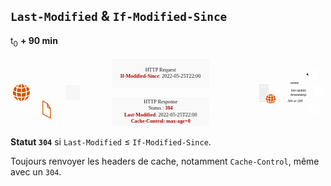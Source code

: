 ## `Last-Modified` & `If-Modified-Since`

t<sub>0</sub> **+ 90 min**

<svg width="100%" height="auto" style="margin: 0 auto" inkscape:version="1.1.2 (0a00cf5339, 2022-02-04)" sodipodi:docname="Last-Modified-t0plus90.svg" version="1.1" viewBox="0 0 444.85 100" xmlns="http://www.w3.org/2000/svg" xmlns:inkscape="http://www.inkscape.org/namespaces/inkscape" xmlns:sodipodi="http://sodipodi.sourceforge.net/DTD/sodipodi-0.dtd">
 <sodipodi:namedview bordercolor="#999999" borderopacity="1" inkscape:current-layer="svg15353" inkscape:cx="171.82125" inkscape:cy="49.942268" inkscape:pagecheckerboard="0" inkscape:pageopacity="0" inkscape:pageshadow="0" inkscape:window-height="1143" inkscape:window-maximized="1" inkscape:window-width="1920" inkscape:window-x="0" inkscape:window-y="0" inkscape:zoom="3.023491" pagecolor="#000000" showgrid="false"/>
 <defs>
  <marker id="marker110282882" overflow="visible" orient="auto">
   <path transform="scale(.6) rotate(180) translate(0)" d="m8.7186 4.0337-10.926-4.0177 10.926-4.0177c-1.7455 2.3721-1.7354 5.6175-6e-7 8.0354z" fill="#fff" fill-rule="evenodd" stroke="#fff" stroke-linejoin="round" stroke-width=".625"/>
  </marker>
  <marker id="marker1102826195" overflow="visible" orient="auto">
   <path transform="scale(.6) rotate(180) translate(0)" d="m8.7186 4.0337-10.926-4.0177 10.926-4.0177c-1.7455 2.3721-1.7354 5.6175-6e-7 8.0354z" fill="#fff" fill-rule="evenodd" stroke="#fff" stroke-linejoin="round" stroke-width=".625"/>
  </marker>
  <marker id="marker1102826350" overflow="visible" orient="auto">
   <path transform="scale(.6) rotate(180) translate(0)" d="m8.7186 4.0337-10.926-4.0177 10.926-4.0177c-1.7455 2.3721-1.7354 5.6175-6e-7 8.0354z" fill="#fff" fill-rule="evenodd" stroke="#fff" stroke-linejoin="round" stroke-width=".625"/>
  </marker>
  <marker id="marker1102823612" overflow="visible" orient="auto">
   <path transform="scale(.6) rotate(180) translate(0)" d="m8.7186 4.0337-10.926-4.0177 10.926-4.0177c-1.7455 2.3721-1.7354 5.6175-6e-7 8.0354z" fill="#fff" fill-rule="evenodd" stroke="#fff" stroke-linejoin="round" stroke-width=".625"/>
  </marker>
  <marker id="marker1102829576" overflow="visible" orient="auto">
   <path transform="scale(.6) rotate(180) translate(0)" d="m8.7186 4.0337-10.926-4.0177 10.926-4.0177c-1.7455 2.3721-1.7354 5.6175-6e-7 8.0354z" fill="#fff" fill-rule="evenodd" stroke="#fff" stroke-linejoin="round" stroke-width=".625"/>
  </marker>
  <marker id="marker1102824438" overflow="visible" orient="auto">
   <path transform="scale(.6) rotate(180) translate(0)" d="m8.7186 4.0337-10.926-4.0177 10.926-4.0177c-1.7455 2.3721-1.7354 5.6175-6e-7 8.0354z" fill="#fff" fill-rule="evenodd" stroke="#fff" stroke-linejoin="round" stroke-width=".625"/>
  </marker>
  <marker id="marker11028244388659" overflow="visible" orient="auto">
   <path transform="scale(.6) rotate(180) translate(0)" d="m8.7186 4.0337-10.926-4.0177 10.926-4.0177c-1.7455 2.3721-1.7354 5.6175-6e-7 8.0354z" fill="#fff" fill-rule="evenodd" stroke="#fff" stroke-linejoin="round" stroke-width=".625"/>
  </marker>
  <marker id="marker11028244383634" overflow="visible" orient="auto">
   <path transform="scale(.6) rotate(180) translate(0)" d="m8.7186 4.0337-10.926-4.0177 10.926-4.0177c-1.7455 2.3721-1.7354 5.6175-6e-7 8.0354z" fill="#fff" fill-rule="evenodd" stroke="#fff" stroke-linejoin="round" stroke-width=".625"/>
  </marker>
  <marker id="marker11028244388348" overflow="visible" orient="auto">
   <path transform="scale(.6) rotate(180) translate(0)" d="m8.7186 4.0337-10.926-4.0177 10.926-4.0177c-1.7455 2.3721-1.7354 5.6175-6e-7 8.0354z" fill-rule="evenodd" stroke="#000" stroke-linejoin="round" stroke-width=".625"/>
  </marker>
 </defs>
 <g v-click="1">
  <text transform="scale(1.0053 .99474)" x="16.180988" y="22.259525" fill="#ffffff" font-family="Helvetica" font-size="7.2271px" stroke-width="1.6916"><tspan font-family="Exo" stroke-width="1">GET</tspan></text>
  <text transform="scale(1.0053 .99474)" x="87.514847" y="52.708351" fill="#ffffff" font-family="Exo" font-size="6.6594px" text-align="center" text-anchor="middle" style="line-height:1.25" xml:space="preserve"><tspan x="87.514847" y="52.708351">CACHE</tspan></text>
  <path d="m15.353 36.778v-8.2741c0-2.054 1.5189-3.7077 3.4056-3.7077h65.848c1.8867 0 3.4056 1.6536 3.4056 3.7077v8.2741" fill="none" marker-end="url(#marker110282882)" stop-color="#000000" stroke="#fff"/>
  <path d="m80.171 38.766h15.68c1.9462 0 3.513 1.5504 3.513 3.4761v15.514c0 1.9258-1.5668 3.4761-3.513 3.4761h-15.68c-1.9462 0-3.513-1.5504-3.513-3.4761v-15.514c0-1.9258 1.5668-3.4761 3.513-3.4761z" fill="#eee" fill-opacity=".33" stop-color="#000000" stroke="#fff" style="-inkscape-stroke:none;font-variation-settings:normal"/>
  <path d="m19.619 38.761c1.5923 0.56913 2.7487 1.4019 3.7174 2.3544-0.55095 0.30553-1.1442 0.61706-1.8284 0.88664-0.69019-1.6535-1.2957-2.5341-1.889-3.241zm2.3976 4.4273c0.82946-0.33549 1.6166-0.72489 2.337-1.1802 1.6952 1.9351 2.0827 3.229 2.5247 4.4631-1.1987 0.82075-2.452 1.5217-3.8506 1.953-0.1453-1.5876-0.36326-3.229-1.011-5.236zm1.0353 6.4761c1.5923-0.47927 2.9485-1.1143 4.0686-1.8991 0.34511 2.1867 0.19375 3.4987-0.04236 4.6549-1.8043 1.3539-3.227 1.9351-4.6134 2.4623 0.19374-1.1084 0.36932-0.59909 0.58728-5.218zm-0.99902 6.7576c1.2774-0.3954 2.5791-0.83273 4.4621-2.0369-1.6649 3.966-4.5408 6.0088-7.0534 6.8835 0.91422-1.0305 1.8164-2.2886 2.5913-4.8466zm-1.4955 0.38941c-1.2351 3.271-3.009 4.7627-4.5408 5.1102v-4.4932c1.5802-0.04793 3.0998-0.23964 4.5408-0.61706zm-4.5529-0.61107v-5.23c1.55 0.03594 3.572-0.31153 5.7517-0.80277 0.0059 2.2227-0.32089 3.7862-0.67809 5.2899-2.0403 0.55116-3.6145 0.69494-5.0735 0.74287zm0.07872-6.542v-5.3139c1.6166-0.07788 3.1967-0.29954 4.7285-0.76084 0.52067 1.5396 0.81129 3.3488 1.011 5.242-1.7618 0.51521-3.6992 0.76084-5.7396 0.83273zm-0.1332-11.64h0.50252c1.1442 0.37743 1.9435 1.276 2.4097 1.8631 0.69625 0.88066 1.0776 1.6894 1.441 2.4922-1.1685 0.33549-2.5247 0.63503-4.3531 0.70093zm-1.1987 5.1222c-1.447-0.0659-2.8759-0.29954-4.2804-0.70692 0.47224-1.1503 1.0776-2.2166 1.9132-3.1092 0.50858-0.50323 1.0595-0.97655 1.8709-1.2401h0.49646zm0.06059 6.5241c-2.1735-0.08387-4.0686-0.37143-5.7457-0.83273 0.11504-1.5217 0.15742-2.9715 1.011-5.242 1.889 0.59309 4.0746 0.76084 4.7406 0.74885zm-0.06059 1.2521 0.0059 5.242c-1.6649 0.04194-3.3299-0.24562-4.9949-0.67098-0.52673-1.8692-0.75075-3.6484-0.7447-5.3738 1.883 0.52121 3.7961 0.76084 5.7335 0.80277zm0 6.578v4.4871c-0.89-0.1917-1.6347-0.68296-2.2946-1.3419-1.0353-1.0663-1.7376-2.3544-2.2582-3.6484 1.5136 0.30553 3.0272 0.53319 4.5529 0.50323zm-6.0181-0.96453c0.85367 2.606 1.7618 3.7143 2.67 4.7627-3.9778-1.4977-5.9151-4.2296-6.9929-6.56 1.4168 0.73088 2.8274 1.4678 4.3228 1.7972zm-4.9767-3.7263c-0.39959-1.4318-0.50857-3.0733-0.17558-5.0383 1.1564 0.71291 2.4459 1.3839 4.1533 1.953-0.00591 1.929 0.18163 3.6964 0.57517 5.2959-1.2532-0.34747-2.6882-0.96453-4.5529-2.2107zm0.19979-6.3203c0.52673-1.7553 1.3985-3.2171 2.5368-4.4751 0.81734 0.55116 1.562 0.84471 2.3248 1.1922-0.62966 1.7254-0.90816 3.6425-1.005 5.242-1.217-0.43134-2.4339-0.88664-3.8567-1.959zm3.4086-5.4277c1.2957-1.0903 2.555-1.8272 3.7901-2.2886-0.62965 0.74885-1.2714 1.7014-1.9556 3.1692-0.6902-0.29355-1.3138-0.58711-1.8345-0.88066z" fill="#d45500" pointer-events="all" stroke-width="1.6916"/>
 </g>
 <g v-click="2">
  <rect x="142.5" y="2.073" width="139.25" height="41.936" fill="#eee" fill-opacity=".33" pointer-events="all" stroke="#fff"/>
  <text transform="scale(1.0053 .99474)" x="210.761" y="20.49251" fill="#1a1a1a" font-family="Exo" font-size="7.2271px" text-anchor="middle"><tspan x="210.761" y="20.49251">HTTP Request</tspan><tspan x="210.761" y="29.706652"><tspan fill="#aa0000" font-family="Exo" font-weight="600" stroke-width=".98008">If-Modified-Since</tspan>: 2022-05-25T22:00</tspan></text>
  <g transform="matrix(.79129 0 0 .78298 210.89 13.964)" pointer-events="all" stroke-width="2.149">
   <path d="m177.32 63.363v-30.517c0-0.92792 0.85418-1.7821 1.7882-1.7821h12.966c0.91563 0 1.776 0.84189 1.776 1.7882v15.246c-2.5871 1.1491-4.6027 3.4536-5.4508 6.0407h-7.8658v1.3827h7.5094c-0.13519 0.81116-0.21508 1.7452-0.11675 2.7653h-7.3926v1.3888h7.6016c0.34413 1.4257 0.92178 2.6424 1.6961 3.6871zm3.2139-26.762h10.103v-1.3827h-10.103z" fill="#eee"/>
   <path d="m201.11 49.144c1.1614 0.41173 1.9972 1.0262 2.71 1.7145-0.40558 0.22737-0.83574 0.4486-1.3335 0.64524-0.49776-1.2045-0.94636-1.8435-1.3765-2.3597zm1.7452 3.2324c0.60837-0.25195 1.1799-0.54078 1.7022-0.86647 1.2352 1.4134 1.5117 2.3597 1.8313 3.2631-0.86647 0.59608-1.7821 1.1061-2.7899 1.4195-0.11061-1.1553-0.27038-2.3536-0.74356-3.8161zm0.75585 4.7195c1.1614-0.34413 2.1447-0.81116 2.9558-1.3827 0.25195 1.5977 0.14134 2.5502-0.0307 3.4044-1.3089 0.98323-2.3413 1.4072-3.3553 1.7944 0.14134-0.81116 0.27039-0.43631 0.43016-3.8161zm-0.72513 4.9407c0.92792-0.29497 1.8743-0.61452 3.2385-1.4871-1.2045 2.8882-3.3 4.3815-5.1251 5.0206 0.66368-0.74971 1.3212-1.6653 1.8866-3.5335zm-1.0877 0.27653c-0.89719 2.3905-2.1938 3.4843-3.3061 3.7363v-3.2877c1.1492-0.03073 2.2553-0.17206 3.3061-0.4486zm-3.3122-0.44245v-3.8223c1.1184 0.03073 2.5933-0.22123 4.1848-0.57764 6e-3 1.6223-0.23351 2.7653-0.49161 3.8592-1.4871 0.39944-2.6363 0.5039-3.6932 0.54077zm0.0492-4.7748v-3.8837c1.1737-0.05531 2.3352-0.21508 3.4474-0.55306 0.381 1.1246 0.58993 2.4458 0.73741 3.8284-1.2905 0.37486-2.6977 0.55306-4.1848 0.60837zm-0.0922-8.4926h0.36257c0.82959 0.27653 1.4195 0.92792 1.7575 1.3581 0.50391 0.6391 0.78044 1.229 1.0447 1.819-0.84189 0.23966-1.8313 0.46089-3.1648 0.51005zm-0.86647 3.7301c-1.0631-0.04302-2.0955-0.21508-3.1156-0.51005 0.33799-0.84803 0.78044-1.6162 1.3888-2.2676 0.36871-0.36871 0.76815-0.71284 1.3581-0.90948h0.36871zm0.043 4.7625c-1.5793-0.05531-2.9681-0.27039-4.1849-0.60223 0.0799-1.1123 0.11061-2.1692 0.73742-3.8284 1.3765 0.43016 2.962 0.55306 3.4536 0.54078zm-0.043 0.91563v3.8284c-1.2167 0.03073-2.4212-0.17821-3.6318-0.49161-0.38714-1.3581-0.55306-2.6609-0.54692-3.9206 1.3704 0.37486 2.7653 0.55306 4.1787 0.58379zm0 4.7994v3.2815c-0.65753-0.14134-1.1983-0.49776-1.6715-0.97708-0.762-0.78044-1.272-1.7268-1.6469-2.667 1.1 0.22123 2.2 0.38715 3.3184 0.36256zm-4.3815-0.70055c0.62066 1.905 1.2843 2.71 1.9419 3.4782-2.8944-1.0938-4.3078-3.091-5.0882-4.7932 1.0324 0.54078 2.0586 1.0754 3.1463 1.3151zm-3.6195-2.7162c-0.28882-1.0508-0.36871-2.243-0.12905-3.681 0.83574 0.51619 1.7821 1.0078 3.0234 1.4257-6e-3 1.4011 0.12905 2.6977 0.41787 3.8715-0.91563-0.2581-1.9542-0.70669-3.3122-1.6162zm0.14134-4.615c0.381-1.2843 1.0201-2.3536 1.8436-3.2692 0.59608 0.40558 1.143 0.61452 1.6961 0.86647-0.46088 1.2659-0.66368 2.667-0.73127 3.8346-0.89105-0.31955-1.7698-0.65139-2.8083-1.4318zm2.4826-3.9636c0.93407-0.79887 1.862-1.3335 2.7592-1.6653-0.46088 0.54077-0.92792 1.2352-1.4257 2.3106-0.5039-0.21508-0.9525-0.43016-1.3335-0.64524z" fill="#d45500"/>
  </g>
  <text transform="scale(1.0053 .99474)" x="89.053787" y="22.259525" fill="#ffffff" font-family="Helvetica" font-size="7.2271px" stroke-width="1.6916"><tspan font-family="Exo" font-style="italic" stroke-width="1">Stale</tspan></text>
  <path d="m88.011 36.778v-8.2741c0-2.054 1.5189-3.7077 3.4056-3.7077h49.202" fill="none" marker-end="url(#marker1102826195)" stop-color="#000000" stroke="#fff"/>
  <path d="m281.75 24.797h72.709c1.8867 0 3.4056 1.6536 3.4056 3.7077v8.4699" fill="none" marker-end="url(#marker1102829576)" stop-color="#000000" stroke="#fff"/>
 </g>
 <g transform="matrix(.98523 0 0 .97489 173.65 7.1346)" stroke-width="1.0204" v-click="3">
  <path d="m247.66 63.044-29.786-12.966z" fill="none" marker-end="url(#marker11028244388659)" pointer-events="stroke" stop-color="#000000" stroke="#fff" stroke-dasharray="2.2958, 2.2958" stroke-miterlimit="10" stroke-width=".51018" style="font-variation-settings:normal"/>
  <rect x="251.06" y="10.785" width="12.8" height="15.363" fill="none" pointer-events="all" stroke-width="1.726"/>
  <path d="m251.06 24.379v-11.885c0.10447-0.87261 0.68826-1.5609 1.438-1.7084h8.7138l2.6486 3.0296v10.564c-0.0922 0.92178-0.71899 1.653-1.5179 1.7698h-9.8077c-0.78044-0.13519-1.3888-0.86032-1.4748-1.7698zm3.3553-2.5318h5.9424v-1.2905h-5.9424zm5.9424-2.4581v-1.2536h-5.9424v1.2536zm-5.9424-2.4212h5.9424v-1.2413h-5.9424zm6.2189-2.4089h2.1815l-2.1815-2.6055z" fill="#fff" pointer-events="all" stroke-width="1.726"/>
  <path d="m250.25 18.773-32.374 22.646z" fill="none" marker-end="url(#marker11028244388348)" pointer-events="stroke" stroke="#fff" stroke-dasharray="2.2958, 2.2958" stroke-miterlimit="10" stroke-width=".51018"/>
  <rect x="223.26" y="27.732" width="16.059" height="5.1267" rx="1.2052" ry="1.2052" fill="#fff" stop-color="#000000" style="-inkscape-stroke:none"/>
  <text x="231.0896" y="31.986282" fill="#000000" font-family="Helvetica" font-size="4.9161px" font-style="italic" stroke-width="1.726" text-anchor="middle"><tspan fill="#000000" font-family="Exo" font-style="italic" stroke-width="1.0204">mtime</tspan></text>
  <rect x="223.64" y="37.943" width="26.471" height="12.454" rx="1.3142" ry="1.3142" fill="#fff" stop-color="#000000" style="-inkscape-stroke:none"/>
  <text x="236.62024" y="42.43306" fill="#000000" font-family="Helvetica" font-size="4.9161px" font-style="italic" stroke-width="1.0204" text-anchor="middle"><tspan x="236.62024" y="42.43306" font-family="Exo" font-style="italic">last update</tspan><tspan x="236.62024" y="48.719109">timestamp</tspan></text>
  <g transform="translate(1.0611 .87737)">
   <rect x="216.86" y="52.549" width="27.587" height="5.6003" rx="1.2239" ry="1.2239" fill="#fff" stop-color="#000000" style="-inkscape-stroke:none"/>
   <text x="230.47508" y="57.181454" fill="#000000" font-family="Helvetica" font-size="4.9161px" font-style="italic" stroke-width="1.726" text-anchor="middle"><tspan fill="#000000" font-family="Exo" font-style="italic" stroke-width="1.0204">304 or 200</tspan></text>
  </g>
  <path d="m260.28 45.536c0.56536 0.4486 1.5793 0.83574 2.7162 1.0385 2.0033 0.35642 4.1418 0.35027 6.0591 0.03687 1.186-0.19664 2.2184-0.54692 2.9005-1.0693v3.3c-0.0922 0.91563-0.8972 1.395-1.7698 1.7206-1.9849 0.65753-5.3832 0.74356-7.7982 0.11061-1.0078-0.30111-2.0218-0.80502-2.1078-1.8313zm0-11.356c0-0.87261 1.8128-1.7821 5.7273-1.8866 3.8837 0 5.9485 1.0017 5.9485 1.8866 0 0.97708-2.5011 1.8743-5.5737 1.8743-3.1463 0.04302-6.1022-0.75586-6.1022-1.8743zm0 1.3212c0.56536 0.4486 1.5793 0.83574 2.7162 1.0385 2.0033 0.35642 4.1418 0.35028 6.0591 0.03687 1.186-0.19664 2.2184-0.55306 2.9005-1.0693v3.3c-0.0922 0.90948-0.8972 1.395-1.7698 1.7206-1.9849 0.65753-5.3832 0.74356-7.7982 0.10447-1.0078-0.29497-2.0218-0.80502-2.1078-1.8251zm0 4.996c0.56536 0.4486 1.5793 0.83574 2.7162 1.0385 2.0033 0.35642 4.1418 0.34413 6.0591 0.03072 1.186-0.1905 2.2184-0.54692 2.9005-1.0693v3.3061c-0.0922 0.91563-0.8972 1.395-1.7698 1.7145-1.9849 0.66368-5.3832 0.74971-7.7982 0.11061-1.0078-0.30111-2.0218-0.80502-2.1078-1.8313z" fill="#fff" pointer-events="all" stroke-width="1.726"/>
  <rect x="248.3" y="58.288" width="20.211" height="18.866" fill="none" pointer-events="all" stroke-width="1.726"/>
  <path d="m251.01 60.322c0.88491-0.78658 2.0218-1.4994 3.2692-1.8497-0.52234 0.49161-1.186 1.3028-1.776 2.6424-0.46704-0.18436-1.1-0.51619-1.4933-0.79273zm-2.2676 3.6625c0.39943-1.2167 0.97708-2.2061 1.7575-3.0726 0.58379 0.42402 1.2352 0.72513 1.7514 0.94021-0.41788 1.2598-0.58994 2.5134-0.66368 3.6134-0.8296-0.30111-1.8989-0.74356-2.8452-1.481zm-0.15363 4.2279c-0.22737-1.0447-0.28882-2.1692-0.0492-3.4106 0.90334 0.61452 1.9111 1.1061 3.0234 1.4503 0 1.3274 0.14134 2.5625 0.40558 3.6625-0.96479-0.30726-2.2737-0.90334-3.3798-1.7022zm3.6072 2.5994c0.58993 1.7944 1.3827 2.8698 2.0832 3.5027-3.048-0.92178-4.6457-3.1095-5.3586-4.9591 0.87876 0.54077 2.0402 1.0938 3.2754 1.4564zm4.0742 0.60837v3.1033c-0.60837-0.11676-1.1368-0.39329-1.7268-1.0078-0.6944-0.74356-1.1307-1.6039-1.4503-2.4765 0.96479 0.21508 1.991 0.35642 3.177 0.381zm0-0.762c-1.1737-0.02458-2.2737-0.16592-3.4597-0.46089-0.36257-1.2782-0.47318-2.5318-0.47933-3.6871 1.5056 0.37486 2.9866 0.52234 3.939 0.52848zm0-4.3815c-1.4564-0.03073-2.7653-0.23966-3.9145-0.55921 0.0307-0.91563 0.21508-2.4642 0.63296-3.6134 1.4257 0.43631 2.8206 0.54692 3.2815 0.53463zm0-4.4245c-0.91563-0.01844-2.0586-0.17821-3.0234-0.48547 0.3257-0.79273 0.88491-1.6776 1.4626-2.2368 0.47318-0.44245 0.98937-0.74356 1.5609-0.83574zm0.762-3.5642c0.78658 0.13519 1.4994 0.70055 1.948 1.2598 0.48547 0.58994 0.86032 1.2905 1.0754 1.8435-0.78043 0.23352-1.7575 0.45474-3.0234 0.48547zm0 7.9949v-3.6134c1.1246-0.03073 2.2553-0.22737 3.2754-0.54077 0.41172 1.1676 0.58993 2.5318 0.63909 3.5949-1.0693 0.30111-2.5257 0.53463-3.9145 0.55921zm0 4.3446v-3.6134c1.2413-0.01843 2.6301-0.17206 3.939-0.53463v0.25195l-0.30111 0.12905c-0.57765 0.27039-0.68826 0.89105-0.51005 1.3335l0.22737 0.52848-0.27653 0.27653-0.5715-0.24581c-0.42402-0.16592-1.0078 0-1.2598 0.51005l-0.42401 1.0078c-0.0369 0.09832-0.0738 0.19664-0.086 0.31955zm1.905 1.6592-0.58993 0.24581c-0.42402 0.20894-0.71284 0.71284-0.5162 1.3028l0.1352 0.32569c-0.28882 0.17821-0.61452 0.30726-0.93407 0.36256v-3.1033c0.30112-0.01844 0.65754-0.03687 0.97094-0.07374 0.12905 0.15977 0.2581 0.23966 0.38714 0.29497l0.54692 0.23966zm2.8206-6.01c1.2045-0.38714 2.2676-0.94021 3.0234-1.4748 0.11062 0.51619 0.14749 1.0815 0.15363 1.5424-0.48546-0.07989-0.94635 0.23352-1.0938 0.63295l-0.20279 0.52234h-0.43016l-0.20893-0.52234c-0.16592-0.40558-0.67597-0.76814-1.272-0.56536 0-0.04916 0-0.10447 0.0307-0.13519zm-0.71283-4.4245c0.79272-0.3134 1.3089-0.60837 1.7821-0.94021 1.0754 1.2352 1.4994 2.3536 1.7268 3.0787-0.5715 0.43631-1.4318 0.98323-2.8452 1.4748-0.0799-1.0508-0.21508-2.2368-0.66367-3.6134zm-2.0586-3.386c1.3765 0.41787 2.5994 1.2229 3.3061 1.8804-0.35642 0.2581-1.0508 0.60837-1.524 0.79273-0.45474-1.0754-0.96479-1.9296-1.7821-2.6731zm0.70669 12.966-1.0447-0.43016c-0.14748-0.08603-0.21508-0.20894-0.15363-0.381l0.39329-0.94636c0.0922-0.14134 0.20279-0.22737 0.381-0.15363l0.97094 0.49161c0.3134-0.36871 0.65139-0.73127 1.0262-1.0508l-0.42402-1.0447c-0.0307-0.1229-0.043-0.24581 0.1352-0.36256l0.97708-0.41173c0.18435-0.06145 0.28882 0.02458 0.35642 0.12905l0.43631 1.0693c0.4363-0.08603 0.87261-0.12905 1.3827 0.02458l0.44245-1.0815c0.0983-0.15363 0.21508-0.19664 0.36871-0.14134l0.97094 0.41173c0.15977 0.09832 0.1782 0.22122 0.13519 0.35027l-0.43631 1.0693c0.381 0.30726 0.73742 0.62681 1.014 0.99552l1.0508-0.42402c0.18435-0.05531 0.30111 0.01229 0.36871 0.15977l0.41172 0.97094c0.0184 0.14134-6e-3 0.26424-0.15363 0.33798l-1.057 0.43016c0.0492 0.41787 0.043 0.94021 0 1.4011l1.057 0.43016c0.14749 0.08603 0.20894 0.20279 0.16592 0.35642l-0.38714 0.90948c-0.0737 0.11676-0.17821 0.17821-0.33799 0.14134l-1.0692-0.43631c-0.28268 0.38714-0.6391 0.73128-1.0324 1.0262l0.42401 1.0508c0.0676 0.16592-0.0184 0.30726-0.11675 0.35642l-1.0324 0.43016c-0.14134 0.02458-0.26424 0.01844-0.3257-0.15977l-0.43016-1.0693c-0.39329 0.11061-0.8849 0.14134-1.3827 0.01229l-0.43016 1.057c-0.0676 0.11061-0.14748 0.20279-0.33798 0.15977l-1.0078-0.42402c-0.14134-0.09832-0.20279-0.22123-0.11676-0.39329l0.47932-0.9525c-0.42401-0.31955-0.77429-0.65753-1.0508-1.014l-1.0262 0.41787c-0.15978 0.05531-0.29497 0.01844-0.38715-0.12905l-0.41172-0.98323c-0.0369-0.12905-6e-3 -0.28268 0.14134-0.35642l1.0692-0.46089c-0.0492-0.46089-0.0492-0.92178-6e-3 -1.3827zm1.143 0.66982c0 1.6346 1.3458 2.6486 2.6609 2.6486 1.4257 0 2.6056-1.2106 2.6056-2.624 0-1.5117-1.272-2.6424-2.5994-2.6424-1.3028 0-2.667 0.97708-2.667 2.6178z" fill="#fff" pointer-events="all" stroke-width="1.726"/>
  <rect x="202.51" y="36.595" width="15.363" height="20.279" fill="none" pointer-events="all" stroke-width="1.726"/>
  <text x="210.19604" y="51.036289" fill="#ffffff" font-family="Helvetica" font-size="14.748px" font-weight="bold" opacity=".5" stroke-width="1.726" text-anchor="middle"><tspan fill="#ffffff" font-family="Exo" font-weight="bold" stroke-width="1.0204">?</tspan></text>
  <path d="m259.6 42.378-41.72 3.681z" fill="none" marker-end="url(#marker11028244383634)" pointer-events="stroke" stop-color="#000000" stroke="#fff" stroke-dasharray="2.2958, 2.2958" stroke-miterlimit="10" stroke-width=".51018" style="-inkscape-stroke:none;font-variation-settings:normal"/>
 </g>
 <g v-click="4">
  <rect x="142.5" y="55.991" width="139.25" height="41.936" fill="#eee" fill-opacity=".33" pointer-events="all" stroke="#fff"/>
  <text transform="scale(1.0053 .99474)" x="210.89832" y="65.661598" fill="#1a1a1a" font-family="Exo" font-size="7.2271px" text-anchor="middle"><tspan x="210.89832" y="65.661598">HTTP Response</tspan><tspan x="210.89832" y="74.87574">Status : <tspan fill="#aa0000" font-family="Exo" font-weight="600">304</tspan></tspan><tspan x="210.89832" y="84.089874"><tspan fill="#aa0000" font-family="Exo" font-weight="600">Last-Modified</tspan>: 2022-05-25T22:00</tspan><tspan x="210.89832" y="93.304016" fill="#aa0000" font-weight="600" stroke-width=".98008">Cache-Control: max-age=0</tspan></text>
  <text transform="scale(1.0053 .99474)" x="363.07962" y="82.484978" fill="#ffffff" font-family="Helvetica" font-size="7.2271px" stroke-width="1.6916" text-anchor="end"><tspan font-family="Exo" font-style="italic" stroke-width="1">Not modified</tspan></text>
  <path d="m142.5 74.415h-51.084c-1.8867 0-3.4056-1.6536-3.4056-3.7077v-7.6193" fill="none" marker-end="url(#marker1102826350)" stop-color="#000000" stroke="#fff" stroke-dasharray="2.04072, 2.04072"/>
  <path d="m358.2 63.607v7.0998c0 2.0541-1.5189 3.7077-3.4056 3.7077h-71.266" fill="none" marker-end="url(#marker1102824438)" stop-color="#000000" stroke="#fff" stroke-dasharray="2.04072, 2.04072"/>
 </g>
 <g v-click="5">
  <path d="m88.011 64.847v5.8598c0 2.0541-1.5189 3.7077-3.4056 3.7077h-65.848c-1.8867 0-3.4056-1.6536-3.4056-3.7077v-6.3909" fill="none" marker-end="url(#marker1102823612)" stop-color="#000000" stroke="#fff"/>
  <g transform="matrix(.60544 0 0 .59909 3.2545 2.073)" pointer-events="all" stroke="#d45500" stroke-linecap="round" stroke-linejoin="round" stroke-miterlimit="10" stroke-width="1.9095">
   <path d="m70 100 10.52 5.98 7.19 12.25v22.37l-17.71-10.18z" fill="#fff"/>
   <path d="m80.69 106.27v7.88l7.02 4.02" fill="none"/>
  </g>
 </g>
</svg>

<v-click at="6">

**Statut `304`** si `Last-Modified`&nbsp;≤&nbsp;`If-Modified-Since`.

</v-click>

<v-click at="7">

Toujours renvoyer les headers de cache, notamment `Cache-Control`, même avec un `304`.

</v-click>